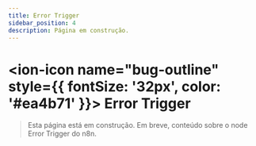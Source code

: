 ```yaml
---
title: Error Trigger
sidebar_position: 4
description: Página em construção.
---
```


# <ion-icon name="bug-outline" style={{ fontSize: '32px', color: '#ea4b71' }}></ion-icon> Error Trigger

> Esta página está em construção. Em breve, conteúdo sobre o node Error Trigger do n8n. 